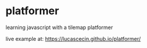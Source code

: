 # platformer
learning javascript with a tilemap platformer

live example at: https://lucascecin.github.io/platformer/
